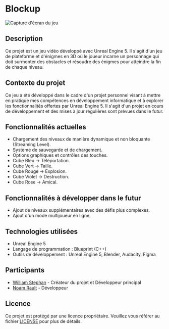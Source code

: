 # Blockup

![Capture d'écran du jeu](Blockup.png)

## Description
Ce projet est un jeu vidéo développé avec Unreal Engine 5. Il s'agit d'un jeu de plateforme et d'énigmes en 3D où le joueur incarne un personnage qui doit surmonter des obstacles et résoudre des énigmes pour atteindre la fin de chaque niveau.

## Contexte du projet
Ce jeu a été développé dans le cadre d'un projet personnel visant à mettre en pratique mes compétences en développement informatique et à explorer les fonctionnalités offertes par Unreal Engine 5. Il s'agit d'un projet en cours de développement et des mises à jour régulières sont prévues dans le futur.

## Fonctionnalités actuelles
- Chargement des niveaux de manière dynamique et non bloquante (Streaming Level).
- Système de sauvegarde et de chargement.
- Options graphiques et contrôles des touches.
- Cube Bleu -> Téléportation.
- Cube Vert -> Taille.
- Cube Rouge -> Explosion.
- Cube Violet -> Destruction.
- Cube Rose -> Amical.

## Fonctionnalités à développer dans le futur
- Ajout de niveaux supplémentaires avec des défis plus complexes.
- Ajout d'un mode multijoueur en ligne.

## Technologies utilisées
- Unreal Engine 5
- Langage de programmation : Blueprint (C++)
- Outils de développement : Unreal Engine 5, Blender, Audacity, Figma

## Participants
- [William Stephan](https://www.willstephan.fr) - Créateur du projet et Développeur principal
- [Noam Rault](https://github.com/NoamRault) - Développeur

## Licence
Ce projet est protégé par une licence propriétaire. Veuillez vous référer au fichier [LICENSE](lien_vers_licence) pour plus de détails.
